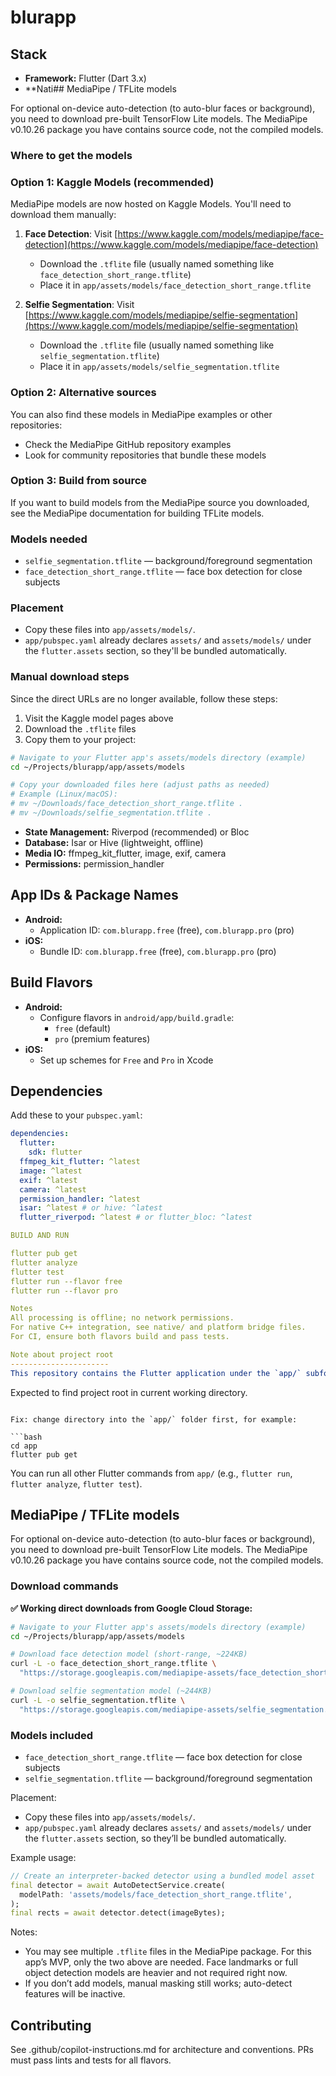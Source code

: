 # blurapp

## Stack

- **Framework:** Flutter (Dart 3.x)
- **Nati## MediaPipe / TFLite models

For optional on-device auto-detection (to auto-blur faces or background), you need to download pre-built TensorFlow Lite models. The MediaPipe v0.10.26 package you have contains source code, not the compiled models.

### Where to get the models

### Option 1: Kaggle Models (recommended)

MediaPipe models are now hosted on Kaggle Models. You'll need to download them manually:

1. **Face Detection**: Visit [https://www.kaggle.com/models/mediapipe/face-detection](https://www.kaggle.com/models/mediapipe/face-detection)
   - Download the `.tflite` file (usually named something like `face_detection_short_range.tflite`)
   - Place it in `app/assets/models/face_detection_short_range.tflite`

2. **Selfie Segmentation**: Visit [https://www.kaggle.com/models/mediapipe/selfie-segmentation](https://www.kaggle.com/models/mediapipe/selfie-segmentation)
   - Download the `.tflite` file (usually named something like `selfie_segmentation.tflite`)
   - Place it in `app/assets/models/selfie_segmentation.tflite`

### Option 2: Alternative sources

You can also find these models in MediaPipe examples or other repositories:

- Check the MediaPipe GitHub repository examples
- Look for community repositories that bundle these models

### Option 3: Build from source

If you want to build models from the MediaPipe source you downloaded, see the MediaPipe documentation for building TFLite models.

### Models needed

- `selfie_segmentation.tflite` — background/foreground segmentation
- `face_detection_short_range.tflite` — face box detection for close subjects

### Placement

- Copy these files into `app/assets/models/`.
- `app/pubspec.yaml` already declares `assets/` and `assets/models/` under the `flutter.assets` section, so they'll be bundled automatically.

### Manual download steps

Since the direct URLs are no longer available, follow these steps:

1. Visit the Kaggle model pages above
2. Download the `.tflite` files
3. Copy them to your project:

```bash
# Navigate to your Flutter app's assets/models directory (example)
cd ~/Projects/blurapp/app/assets/models

# Copy your downloaded files here (adjust paths as needed)
# Example (Linux/macOS):
# mv ~/Downloads/face_detection_short_range.tflite .
# mv ~/Downloads/selfie_segmentation.tflite .
```

- **State Management:** Riverpod (recommended) or Bloc
- **Database:** Isar or Hive (lightweight, offline)
- **Media IO:** ffmpeg_kit_flutter, image, exif, camera
- **Permissions:** permission_handler

## App IDs & Package Names

- **Android:**
  - Application ID: `com.blurapp.free` (free), `com.blurapp.pro` (pro)
- **iOS:**
  - Bundle ID: `com.blurapp.free` (free), `com.blurapp.pro` (pro)

## Build Flavors

- **Android:**
  - Configure flavors in `android/app/build.gradle`:
    - `free` (default)
    - `pro` (premium features)
- **iOS:**
  - Set up schemes for `Free` and `Pro` in Xcode

## Dependencies

Add these to your `pubspec.yaml`:

```yaml
dependencies:
  flutter:
    sdk: flutter
  ffmpeg_kit_flutter: ^latest
  image: ^latest
  exif: ^latest
  camera: ^latest
  permission_handler: ^latest
  isar: ^latest # or hive: ^latest
  flutter_riverpod: ^latest # or flutter_bloc: ^latest

BUILD AND RUN

flutter pub get
flutter analyze
flutter test
flutter run --flavor free
flutter run --flavor pro

Notes
All processing is offline; no network permissions.
For native C++ integration, see native/ and platform bridge files.
For CI, ensure both flavors build and pass tests.

Note about project root
----------------------
This repository contains the Flutter application under the `app/` subfolder. If you run Flutter commands from the repository root you may see errors like:

```

Expected to find project root in current working directory.

```

Fix: change directory into the `app/` folder first, for example:

```bash
cd app
flutter pub get
```

You can run all other Flutter commands from `app/` (e.g., `flutter run`, `flutter analyze`, `flutter test`).

## MediaPipe / TFLite models

For optional on-device auto-detection (to auto-blur faces or background), you need to download pre-built TensorFlow Lite models. The MediaPipe v0.10.26 package you have contains source code, not the compiled models.

### Download commands

**✅ Working direct downloads from Google Cloud Storage:**

```bash
# Navigate to your Flutter app's assets/models directory (example)
cd ~/Projects/blurapp/app/assets/models

# Download face detection model (short-range, ~224KB)
curl -L -o face_detection_short_range.tflite \
  "https://storage.googleapis.com/mediapipe-assets/face_detection_short_range.tflite"

# Download selfie segmentation model (~244KB)
curl -L -o selfie_segmentation.tflite \
  "https://storage.googleapis.com/mediapipe-assets/selfie_segmentation.tflite"
```

### Models included

- `face_detection_short_range.tflite` — face box detection for close subjects
- `selfie_segmentation.tflite` — background/foreground segmentation

Placement:

- Copy these files into `app/assets/models/`.
- `app/pubspec.yaml` already declares `assets/` and `assets/models/` under the `flutter.assets` section, so they’ll be bundled automatically.

Example usage:

```dart
// Create an interpreter-backed detector using a bundled model asset
final detector = await AutoDetectService.create(
  modelPath: 'assets/models/face_detection_short_range.tflite',
);
final rects = await detector.detect(imageBytes);
```

Notes:

- You may see multiple `.tflite` files in the MediaPipe package. For this app’s MVP, only the two above are needed. Face landmarks or full object detection models are heavier and not required right now.
- If you don’t add models, manual masking still works; auto-detect features will be inactive.

## Contributing

See .github/copilot-instructions.md for architecture and conventions.
PRs must pass lints and tests for all flavors.
